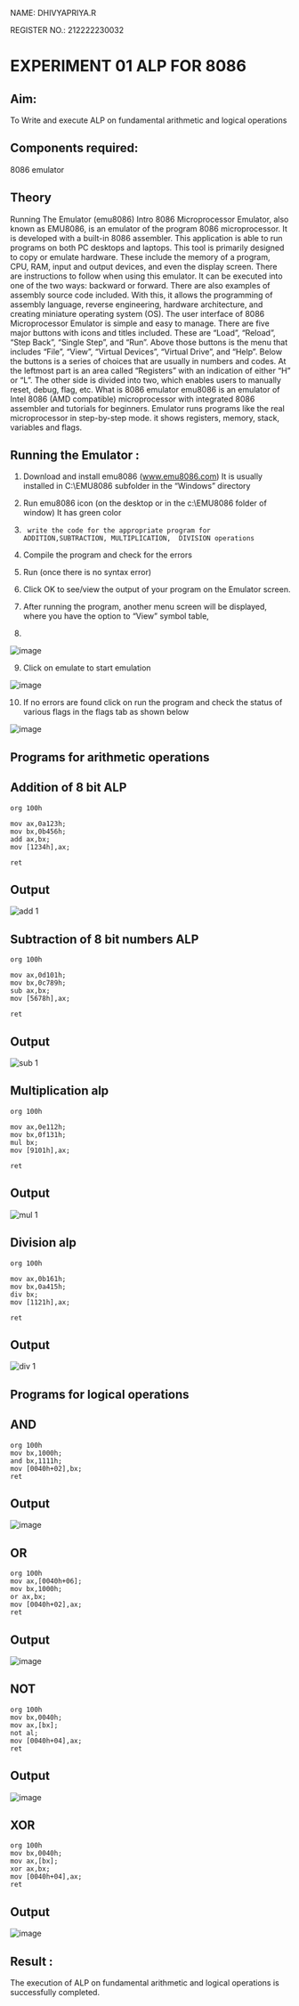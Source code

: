 NAME: DHIVYAPRIYA.R

REGISTER NO.: 212222230032
# EXPERIMENT 01 ALP FOR 8086
## Aim: 

To Write and execute ALP on fundamental arithmetic and logical operations

## Components required: 

8086  emulator 

## Theory 
Running The Emulator (emu8086) Intro 8086 Microprocessor Emulator, also known as EMU8086, is an emulator of the program 8086 microprocessor. It is developed with a built-in 8086 assembler. This application is able to run programs on both PC desktops and laptops. This tool is primarily designed to copy or emulate hardware. These include the memory of a program, CPU, RAM, input and output devices, and even the display screen. There are instructions to follow when using this emulator. It can be executed into one of the two ways: backward or forward. There are also examples of assembly source code included. With this, it allows the programming of assembly language, reverse engineering, hardware architecture, and creating miniature operating system (OS). The user interface of 8086 Microprocessor Emulator is simple and easy to manage. There are five major buttons with icons and titles included. These are “Load”, “Reload”, “Step Back”, “Single Step”, and “Run”. Above those buttons is the menu that includes “File”, “View”, “Virtual Devices”, “Virtual Drive”, and “Help”. Below the buttons is a series of choices that are usually in numbers and codes. At the leftmost part is an area called “Registers” with an indication of either “H” or “L”. The other side is divided into two, which enables users to manually reset, debug, flag, etc. What is 8086 emulator emu8086 is an emulator of Intel 8086 (AMD compatible) microprocessor with integrated 8086 assembler and tutorials for beginners. Emulator runs programs like the real microprocessor in step-by-step mode. it shows registers, memory, stack, variables and flags.


 ## Running the Emulator :

1.	Download and install emu8086 (www.emu8086.com) It is usually installed in C:\EMU8086 subfolder in the “Windows” directory

2.	  Run  emu8086 icon (on the desktop or in the c:\EMU8086 folder of window) It has green color 
 
3.		write the code for the appropriate program for ADDITION,SUBTRACTION, MULTIPLICATION,  DIVISION operations 

4.	 Compile the program and check for the errors 

5.	Run (once there is no syntax error) 

6.	Click OK to see/view the output of your program on the Emulator screen. 


7.	After running the program, another menu screen will be displayed, where you have the option to “View” symbol table,
8.	 


![image](https://user-images.githubusercontent.com/36288975/189273263-d65baae9-4b8f-4723-afb3-c0ffa4052b04.png)

9.	Click on emulate to start emulation 

![image](https://user-images.githubusercontent.com/36288975/189273273-9bb36ec1-e2e8-4892-8d35-37707332bfdc.png)

10.	If no errors are found click on run the program and check the status of various flags in the flags tab as shown below 

![image](https://user-images.githubusercontent.com/36288975/189273277-113a2a33-4a40-4ff8-95a5-ecd3a1f504fe.png)

## Programs for arithmetic  operations

## Addition  of 8 bit ALP 
```
org 100h

mov ax,0a123h;
mov bx,0b456h;
add ax,bx;
mov [1234h],ax;

ret
```

## Output  

![add 1](https://github.com/dhivyapriyar/EXPERIMENT--01-ALP-FOR-8086/assets/119477552/c232ca60-be64-4ef8-992e-99fc5588fd14)

 
## Subtraction   of 8 bit numbers  ALP 

```
org 100h

mov ax,0d101h;
mov bx,0c789h;
sub ax,bx;
mov [5678h],ax;

ret
```

## Output  

![sub 1](https://github.com/dhivyapriyar/EXPERIMENT--01-ALP-FOR-8086/assets/119477552/5da92a84-e146-4033-96a6-6421db35165b)

## Multiplication alp 
```
org 100h

mov ax,0e112h;
mov bx,0f131h;
mul bx;
mov [9101h],ax;

ret
```

## Output  

![mul 1](https://github.com/dhivyapriyar/EXPERIMENT--01-ALP-FOR-8086/assets/119477552/3e24f8c8-de1b-4080-9e53-ce964941320d)

## Division alp 
```
org 100h

mov ax,0b161h;
mov bx,0a415h;
div bx;
mov [1121h],ax;

ret
```

## Output  

![div 1](https://github.com/dhivyapriyar/EXPERIMENT--01-ALP-FOR-8086/assets/119477552/a9a86522-9feb-4e0d-8082-0a21aa27f9a7)

## Programs for logical operations
## AND
```
org 100h
mov bx,1000h;
and bx,1111h;
mov [0040h+02],bx;
ret
```
## Output

![image](https://github.com/dhivyapriyar/EXPERIMENT--01-ALP-FOR-8086/assets/119477552/e82a2b12-23e6-4b22-b667-c2cc559d6be0)

## OR
```
org 100h
mov ax,[0040h+06];
mov bx,1000h;
or ax,bx;
mov [0040h+02],ax;
ret
```
## Output

![image](https://github.com/dhivyapriyar/EXPERIMENT--01-ALP-FOR-8086/assets/119477552/f9a9afae-50d6-4c69-8a8c-d221667db9ff)

## NOT
```
org 100h
mov bx,0040h;
mov ax,[bx]; 
not al;
mov [0040h+04],ax;
ret
```
## Output

![image](https://github.com/dhivyapriyar/EXPERIMENT--01-ALP-FOR-8086/assets/119477552/45591835-4640-4b2c-ac50-e370723c3388)

## XOR
```
org 100h
mov bx,0040h;
mov ax,[bx]; 
xor ax,bx;
mov [0040h+04],ax;
ret
```
## Output

![image](https://github.com/dhivyapriyar/EXPERIMENT--01-ALP-FOR-8086/assets/119477552/e2595b3a-14e1-42dd-a890-1a44adefe1e8)

## Result :
 
The execution of ALP on fundamental arithmetic and logical operations is successfully completed.










